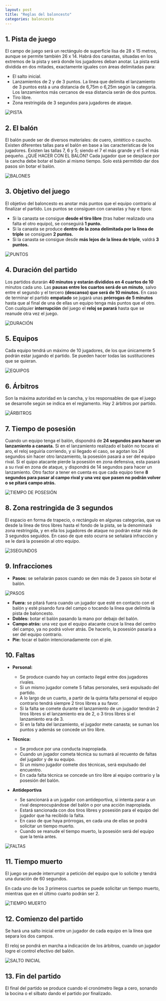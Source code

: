 ```yaml
---
layout: post
title: "Reglas del baloncesto"
categories: baloncesto
---
```


## 1. Pista de juego

El campo de juego será un rectángulo de superficie lisa de 28 x 15 metros, aunque se permite también 26 x 14.
Habrá dos canastas, situadas en los extremos de la pista y será donde los jugadores deban anotar.
La pista está dividida en dos mitades, exactamente iguales con áreas delimitadas para:

- El salto inicial.
- Lanzamientos de 2 y de 3 puntos. La línea que delimita el lanzamiento de 3 puntos está a una distancia de 6,75m o 6,25m según la categoría. Los lanzamientos más cercanos de esa distancia serán de dos puntos.
- Tiro libre.
- Zona restringida de 3 segundos para jugadores de ataque.

![PISTA](https://danieledufis.github.io/images_text/baloncesto_pista.jpg)

## 2. El balón

El balón puede ser de diversos materiales: de cuero, sintético o caucho.
Existen diferentes tallas para el balón en base a las características de los jugadores. Existen las tallas 7, 6 y 5; siendo el 7 el más grande y el 5 el más pequeño.
¿QUÉ HACER CON EL BALÓN?
Cada jugador que se desplace por la cancha debe botar el balón al mismo tiempo. Solo está permitido dar dos pasos sin botar el balón.

![BALONES](https://danieledufis.github.io/images_text/baloncesto_balones.jpg)

## 3. Objetivo del juego

El objetivo del baloncesto es anotar más puntos que el equipo contrario al finalizar el partido.
Los puntos se consiguen con canastas y hay e tipos:

- Si la canasta se consigue **desde el tiro libre** (tras haber realizado una falta el otro equipo), se conseguirá **1 punto.**
- Si la canasta se produce **dentro de la zona delimitada por la línea de triple** se consiguen **2 puntos.**
- Si la canasta se consigue desde **más lejos de la línea de triple**, valdrá **3 puntos.**

![PUNTOS](https://danieledufis.github.io/images_text/baloncesto_puntos.jpg)

## 4. Duración del partido

Los partidos durarán **40 minutos y estarán divididos en 4 cuartos de 10** minutos cada uno.
Las **pausas entre los cuartos será de un minuto**, salvo entre el segundo y el tercero **(descanso) que será de 10 minutos.**
En caso de terminar el partido **empatado** se jugará unas **prórrogas de 5 minutos** hasta que al final de una de ellas un equipo tenga más puntos que el otro.
Con cualquier **interrupción** del juego el **reloj se parará** hasta que se reanude otra vez el juego.

![DURACIÓN](https://danieledufis.github.io/images_text/baloncesto_tiempo.png)

## 5. Equipos

Cada equipo tendrá un máximo de 10 jugadores, de los que únicamente 5 podrán estar jugando el partido.
Se pueden hacer todas las sustituciones que se quieran.

![EQUIPOS](https://danieledufis.github.io/images_text/baloncesto_equipos.jpg)

## 6. Árbitros

Son la máxima autoridad en la cancha, y los responsables de que el juego se desarrolle según se indica en el reglamento.
Hay 2 árbitros por partido.

![ÁRBITROS](https://danieledufis.github.io/images_text/baloncesto_arbitro.jpg)

## 7. Tiempo de posesión

Cuando un equipo tenga el balón, dispondrá de **24 segundos para hacer un lanzamiento a canasta.**
Si en el lanzamiento realizado el balón no tocara el aro, el reloj seguiría corriendo, y si llegado el caso, se agotan los 24 segundos sin hacer otro lanzamiento, la posesión pasará a ser del equipo rival.
Si el quipo atacante pierde la posesión en zona defensiva, esta pasará a su rival en zona de ataque, y dispondrá de 14 segundos para hacer un lanzamiento.
Otro factor a tener en cuenta es que cada equipo tiene **8 segundos para pasar al campo rival y una vez que pasen no podrán volver o se pitará campo atrás.**

![TIEMPO DE POSESIÓN](https://danieledufis.github.io/images_text/baloncetso_tiempo%20de%20posesion.png)

## 8. Zona restringida de 3 segundos

El espacio en forma de trapecio, o rectángulo en algunas categorías, que va desde la línea de tiros libres hasta el fondo de la pista, se la denominará zona restringida, y en ella los jugadores de ataque no podrán estar más de 3 segundos seguidos.
En caso de que esto ocurra se señalará infracción y se le dará la posesión al otro equipo.

![3SEGUNDOS](https://danieledufis.github.io/images_text/baloncesto_zonrastringida.jpg)

## 9. Infracciones

- **Pasos:** se señalarán pasos cuando se den más de 3 pasos sin botar el balón.

![PASOS](https://danieledufis.github.io/images_text/baloncesto_pasos.jpg)

- **Fuera:** se pitará fuera cuando un jugador que esté en contacto con el balón y esté pisando fura del campo o tocando la línea que delimita la pista de baloncesto.
- **Dobles:** botar el balón pasando la mano por debajo del balón.
- **Campo atrás:** una vez que el equipo atacante cruce la línea del centro del campo, ya no podrá volver atrás. De hacerlo, la posesión pasaría a ser del equipo contrario.
- **Pie:** tocar el balón intencionadamente con el pie.

## 10. Faltas

- **Personal:**

  - Se produce cuando hay un contacto ilegal entre dos jugadores rivales.
  - Si un mismo jugador comete 5 faltas personales, será expulsado del partido.
  - A lo largo de un cuarto, a partir de la quinta falta personal el equipo contrario tendrá siempre 2 tiros libres a su favor.
  - Si la falta se comete durante el lanzamiento de un jugador tendrán 2 tiros libres si el lanzamiento era de 2, o 3 tiros libres si el lanzamiento era de 3.
  - Si en la falta del lanzamiento, el jugador mete canasta; se suman los puntos y además se concede un tiro libre.

- **Técnica:**

  - Se produce por una conducta inapropiada.
  - Cuando un jugador cometa técnica su sumará al recuento de faltas del jugador y de su equipo.
  - Si un mismo jugador comete dos técnicas, será expulsado del encuentro.
  - En cada falta técnica se concede un tiro libre al equipo contrario y la posesión del balón.

- **Antideportiva**
  - Se sancionará a un jugador con antideportiva, si intenta parar a un rival despreocupándose del balón o por una acción inapropiada.
  - Estará sancionada con dos tiros libres y posesión para el equipo del jugador que ha recibido la falta.
  - En caso de que haya prórrogas, en cada una de ellas se podrá solicitar un tiempo muerto.
  - Cuando se reanude el tiempo muerto, la posesión será del equipo que la tenía antes.

![FALTAS](https://danieledufis.github.io/images_text/baloncesto_faltas.jpg)

## 11. Tiempo muerto

El juego se puede interrumpir a petición del equipo que lo solicite y tendrá una duración de 60 segundos.

En cada uno de los 3 primeros cuartos se puede solicitar un tiempo muerto, mientras que en el último cuarto podrán ser 2.

![TIEMPO MUERTO](https://danieledufis.github.io/images_text/baloncesto_tiempomuerto.jpg)

## 12. Comienzo del partido

Se hará una salto inicial entre un jugador de cada equipo en la línea que separa los dos campos.

El reloj se pondrá en marcha a indicación de los árbitros, cuando un jugador logre el control efectivo del balón.

![SALTO INICIAL](https://danieledufis.github.io/images_text/balomcesto_saltoinicial.jpg)

## 13. Fin del partido

El final del partido se produce cuando el cronómetro llega a cero, sonando la bocina o el silbato dando el partido por finalizado.
